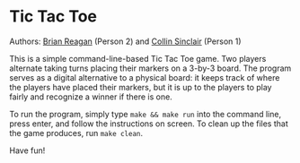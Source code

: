 # Tic Tac Toe

Authors: [Brian Reagan](https://github.com/BrianD-Reagan) (Person 2)
and [Collin Sinclair](https://github.com/collinsinclair) (Person 1)

This is a simple command-line-based Tic Tac Toe game. Two players alternate taking turns placing their markers on a
3-by-3 board. The program serves as a digital alternative to a physical board: it keeps track of where the players have
placed their markers, but it is up to the players to play fairly and recognize a winner if there is one.

To run the program, simply type `make && make run` into the command line, press enter, and follow the instructions on
screen. To clean up the files that the game produces, run `make clean`.

Have fun!
